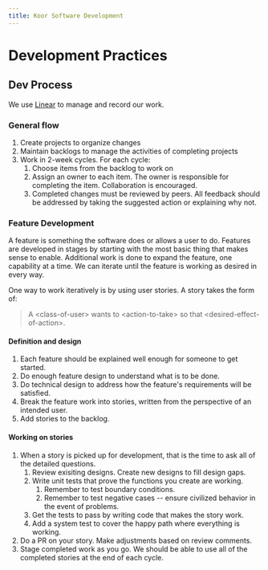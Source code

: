 ```yaml
---
title: Koor Software Development
---
```


# Development Practices

## Dev Process

We use [Linear](https://linear.app/) to manage and record our work.

### General flow

1. Create projects to organize changes
2. Maintain backlogs to manage the activities of completing projects
3. Work in 2-week cycles. For each cycle:
   1. Choose items from the backlog to work on
   2. Assign an owner to each item. The owner is responsible for completing the item. Collaboration is encouraged.
   3. Completed changes must be reviewed by peers. All feedback should be addressed by taking the suggested action or explaining why not.

### Feature Development

A feature is something the software does or allows a user to do. Features are developed in stages by starting with the most basic thing that makes sense to enable. Additional work is done to expand the feature, one capability at a time. We can iterate until the feature is working as desired in every way.

One way to work iteratively is by using user stories. A story takes the form of:

> A \<class-of-user\> wants to \<action-to-take\> so that \<desired-effect-of-action\>.

#### Definition and design

1. Each feature should be explained well enough for someone to get started.
2. Do enough feature design to understand what is to be done.
3. Do technical design to address how the feature's requirements will be satisfied.
4. Break the feature work into stories, written from the perspective of an intended user.
5. Add stories to the backlog.

#### Working on stories

1. When a story is picked up for development, that is the time to ask all of the detailed questions.
   1. Review exisiting designs. Create new designs to fill design gaps.
   2. Write unit tests that prove the functions you create are working.
      1. Remember to test boundary conditions.
      2. Remember to test negative cases -- ensure civilized behavior in the event of problems.
   3. Get the tests to pass by writing code that makes the story work.
   4. Add a system test to cover the happy path where everything is working.
2. Do a PR on your story. Make adjustments based on review comments.
3. Stage completed work as you go. We should be able to use all of the completed stories at the end of each cycle.
